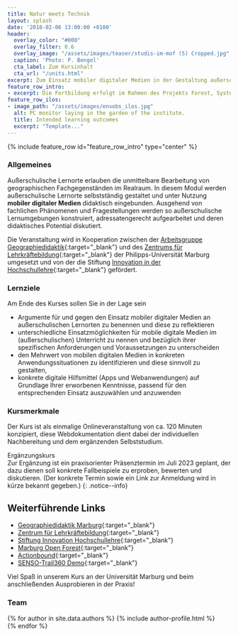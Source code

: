 ```yaml
---
title: Natur meets Technik
layout: splash
date: '2018-02-06 13:00:00 +0100'
header:
  overlay_color: "#000"
  overlay_filter: 0.6
  overlay_image: "/assets/images/teaser/studis-im-mof (5) Cropped.jpg"
  caption: 'Photo: P. Bengel'
  cta_label: Zum Kursinhalt
  cta_url: "/units.html"
excerpt: Zum Einsatz mobiler digitaler Medien in der Gestaltung außerschulischer Lernkonzepte
feature_row_intro:
- excerpt: Die Fortbildung erfolgt im Rahmen des Projekts Forest, System and Education (**ForSE**) - Reale und digitale Lernwelten im [Marburg Open Forest](https://www.uni-marburg.de/de/fb19/fachbereich/infrastruktur/mof){:target="_blank"} vernetzen 
feature_row_ilos:
- image_path: "/assets/images/envobs_ilos.jpg"
  alt: PC monitor laying in the garden of the institute.
  title: Intended learning outcomes
  excerpt: "Template..."
---
```


{% include feature_row id="feature_row_intro" type="center" %}


### Allgemeines 
Außerschulische Lernorte erlauben die unmittelbare Bearbeitung von geographischen Fachgegenständen im Realraum. In diesem Modul werden außerschulische Lernorte selbstständig gestaltet und unter Nutzung **mobiler digitaler Medien** didaktisch eingebunden. Ausgehend von fachlichen Phänomenen und Fragestellungen werden so außerschulische Lernumgebungen konstruiert, adressatengerecht aufgearbeitet und deren didaktisches Potential diskutiert.

Die Veranstaltung wird in Kooperation zwischen der [Arbeitsgruppe Geographiedidaktik](https://www.uni-marburg.de/de/fb19/disciplines/geographiedidaktik){:target="_blank"} und des [Zentrums für Lehrkräftebildung](https://www.uni-marburg.de/de/zfl){:target="_blank"}  der Philipps-Universität Marburg umgesetzt und von der die Stiftung [Innovation in der Hochschullehre](https://stiftung-hochschullehre.de/){:target="_blank"} gefördert.

### Lernziele
Am Ende des Kurses sollen Sie in der Lage sein
* Argumente für und gegen den Einsatz mobiler digitaler Medien an außerschulischen Lernorten zu benennen und diese zu reflektieren
* unterschiedliche Einsatzmöglichkeiten für mobile digitale Medien im (außerschulischen) Unterricht zu nennen und bezüglich ihrer spezifischen Anforderungen und Voraussetzungen zu unterscheiden
* den Mehrwert von mobilen digitalen Medien in konkreten Anwendungssituationen zu identifizieren und diese sinnvoll zu gestalten,
* konkrete digitale Hilfsmittel (Apps und Webanwendungen) auf Grundlage Ihrer erworbenen Kenntnisse, passend für den entsprechenden Einsatz auszuwählen und anzuwenden 

### Kursmerkmale
Der Kurs ist als einmalige Onlineveranstaltung von ca. 120 Minuten konzipiert, diese Webdokumentation dient dabei der individuellen Nachbereitung und dem ergänzenden Selbststudium.

Ergänzungskurs<br>
Zur Ergänzung ist ein praxisorienter Präsenztermin im Juli 2023 geplant, der dazu dienen soll konkrete Fallbeispiele zu erproben, bewerten und diskutieren.
(Der konkrete Termin sowie ein Link zur Anmeldung wird in kürze bekannt gegeben.)
{: .notice--info}

## Weiterführende Links
* [Geographiedidaktik Marburg](https://www.uni-marburg.de/de/fb19/disciplines/geographiedidaktik){:target="_blank"}
* [Zentrum für Lehrkräftebildung](https://www.uni-marburg.de/de/zfl){:target="_blank"}
* [Stiftung Innovation Hochschullehre](https://stiftung-hochschullehre.de/){:target="_blank"}
* [Marburg Open Forest](https://www.uni-marburg.de/de/fb19/fachbereich/infrastruktur/mof){:target="_blank"}
* [Actionbound](https://de.actionbound.com/){:target="_blank"}
* [SENSO-Trail360 Demo](https://www.uni-marburg.de/de/fb19/natur40/auf-zum-senso-trail){:target="_blank"}

Viel Spaß in unserem Kurs an der Universität Marburg und beim anschließenden Ausprobieren in der Praxis!
### Team
{% for author in site.data.authors %} 
  {% include author-profile.html %}
 <br /> 
{% endfor %}
